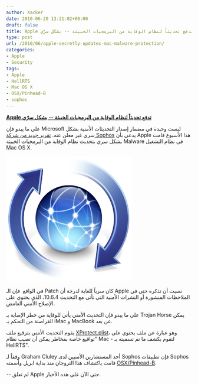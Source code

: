 ```yaml
---
author: Xacker
date: 2010-06-20 13:21:02+00:00
draft: false
title: Apple تدفع تحديثاً لنظام الوقاية من البرمجيات الخبيثة -- بشكل سرّي
type: post
url: /2010/06/apple-secretly-updates-mac-malware-protection/
categories:
- Apple
- Security
tags:
- Apple
- HellRTS
- Mac OS X
- OSX/Pinhead-B
- sophos
---
```


[**Apple تدفع تحديثاً لنظام الوقاية من البرمجيات الخبيثة -- بشكل سرّي**](https://www.it-scoop.com/2010/06/Apple-secretly-updates-Mac-malware-protection)


على ما يبدو فإن Microsoft ليست وحيدة في مضمار إصدار التحديثات الأمنية بشكل سري غير معلن عنه. [تقرير جديد من شركة Sophos](http://www.sophos.com/blogs/gc/g/2010/06/18/apple-secretly-updates) يدعي بأن Apple هذا الأسبوع قامت بشكل سري بتحديث نظام الوقاية من البرمجيات الخبيثة Malware في نظام التشغيل Mac OS X.

[![](apple_update.jpg)
](https://www.it-scoop.com/2010/06/Apple-secretly-updates-Mac-malware-protection)

في الواقع  فإن الـ Patch كان سرياً للغاية لدرجة أن Apple نسيت أن تذكره حتى في الملاحظات المنشورة أو النشرات الأمنية التي تأتي مع التحديث 10.6.4، الذي يحتوي على الإصلاح الأمني الغامض.

على ما يبدو فإن التحديث الأمني يأتي للوقاية من خطر الإصابة بـ Trojan Horse يمكن القراصنة من التحكم بـ iMac و MacBook عن بعد.

يقوم التحديث الأمني بترقيع ملف [XProtect.plist](http://www.sophos.com/blogs/sophoslabs/v/post/6269)، وهو عبارة عن ملف يحتوي على "تواقيع خاصة بمخاطر يمكن أن تصيب نظام Mac - لتقوم بكشف ما تم تسميته بـ HellRTS".

وفقاً لـ Graham Cluley أحد المستشارين الأمنيين لدى Sophos فإن تطبيقات Sophos قامت باكتشاف هذا التروجان منذ بداية ابريل وأسمته [OSX/Pinhead-B](http://www.sophos.com/security/analyses/viruses-and-spyware/osxpinheadb.html).

-- لم تعلق Apple حتى الآن على هذه الأخبار.
